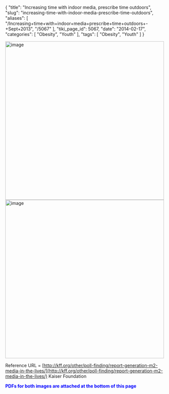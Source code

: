 {
    "title": "Increasing time with indoor media, prescribe time outdoors",
    "slug": "increasing-time-with-indoor-media-prescribe-time-outdoors",
    "aliases": [
        "/Increasing+time+with+indoor+media+prescribe+time+outdoors+-+Sept+2013",
        "/5067"
    ],
    "tiki_page_id": 5067,
    "date": "2014-02-17",
    "categories": [
        "Obesity",
        "Youth"
    ],
    "tags": [
        "Obesity",
        "Youth"
    ]
}


<img src="https://d378j1rmrlek7x.cloudfront.net/attachments/jpeg/daily-media-use-for-8-to-18.jpg" alt="image" width="500">
<img src="https://d378j1rmrlek7x.cloudfront.net/attachments/jpeg/prescribing-nature.jpg" alt="image" width="500">

Reference URL = [http://kff.org/other/poll-finding/report-generation-m2-media-in-the-lives/](http://kff.org/other/poll-finding/report-generation-m2-media-in-the-lives/) Kaiser Foundation

 **<span style="color:#00F;">PDFs for both images are attached at the bottom of this page</span>**